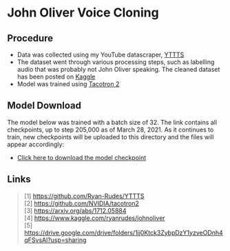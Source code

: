 # John Oliver Voice Cloning

## Procedure
* Data was collected using my YouTube datascraper, [YTTTS](https://github.com/Ryan-Rudes/YTTTS)
* The dataset went through various processing steps, such as labelling audio that was probably not John Oliver speaking. The cleaned dataset has been posted on [Kaggle](https://www.kaggle.com/ryanrudes/johnoliver)
* Model was trained using [Tacotron 2](https://github.com/NVIDIA/tacotron2)

## Model Download
The model below was trained with a batch size of 32. The link contains all checkpoints, up to step 205,000 as of March 28, 2021. As it continues to train, new checkpoints will be uploaded to this directory and the files will appear accordingly:

* [Click here to download the model checkpoint](https://drive.google.com/drive/folders/1jj0Ktck3ZybpDzY1yzveODnh4qFSvsAl?usp=sharing)

## Links
> [1] https://github.com/Ryan-Rudes/YTTTS \
> [2] https://github.com/NVIDIA/tacotron2 \
> [3] https://arxiv.org/abs/1712.05884 \
> [4] https://www.kaggle.com/ryanrudes/johnoliver \
> [5] https://drive.google.com/drive/folders/1jj0Ktck3ZybpDzY1yzveODnh4qFSvsAl?usp=sharing
